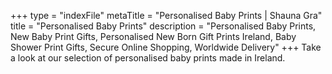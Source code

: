 +++
type = "indexFile"
metaTitle = "Personalised Baby Prints | Shauna Gra"
title = "Personalised Baby Prints"
description = "Personalised Baby Prints, New Baby Print Gifts, Personalised New Born Gift Prints Ireland, Baby Shower Print Gifts, Secure Online Shopping, Worldwide Delivery"
+++
Take a look at our selection of personalised baby prints made in Ireland.